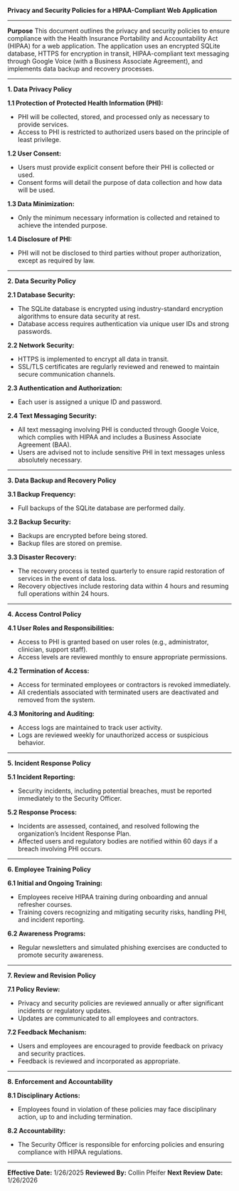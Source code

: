 **Privacy and Security Policies for a HIPAA-Compliant Web Application**

---

**Purpose**
This document outlines the privacy and security policies to ensure compliance with the Health Insurance Portability and Accountability Act (HIPAA) for a web application. The application uses an encrypted SQLite database, HTTPS for encryption in transit, HIPAA-compliant text messaging through Google Voice (with a Business Associate Agreement), and implements data backup and recovery processes.

---

**1. Data Privacy Policy**

**1.1 Protection of Protected Health Information (PHI):**
- PHI will be collected, stored, and processed only as necessary to provide services.
- Access to PHI is restricted to authorized users based on the principle of least privilege.

**1.2 User Consent:**
- Users must provide explicit consent before their PHI is collected or used.
- Consent forms will detail the purpose of data collection and how data will be used.

**1.3 Data Minimization:**
- Only the minimum necessary information is collected and retained to achieve the intended purpose.

**1.4 Disclosure of PHI:**
- PHI will not be disclosed to third parties without proper authorization, except as required by law.

---

**2. Data Security Policy**

**2.1 Database Security:**
- The SQLite database is encrypted using industry-standard encryption algorithms to ensure data security at rest.
- Database access requires authentication via unique user IDs and strong passwords.

**2.2 Network Security:**
- HTTPS is implemented to encrypt all data in transit.
- SSL/TLS certificates are regularly reviewed and renewed to maintain secure communication channels.

**2.3 Authentication and Authorization:**
- Each user is assigned a unique ID and password.

**2.4 Text Messaging Security:**
- All text messaging involving PHI is conducted through Google Voice, which complies with HIPAA and includes a Business Associate Agreement (BAA).
- Users are advised not to include sensitive PHI in text messages unless absolutely necessary.

---

**3. Data Backup and Recovery Policy**

**3.1 Backup Frequency:**
- Full backups of the SQLite database are performed daily.

**3.2 Backup Security:**
- Backups are encrypted before being stored.
- Backup files are stored on premise.

**3.3 Disaster Recovery:**
- The recovery process is tested quarterly to ensure rapid restoration of services in the event of data loss.
- Recovery objectives include restoring data within 4 hours and resuming full operations within 24 hours.

---

**4. Access Control Policy**

**4.1 User Roles and Responsibilities:**
- Access to PHI is granted based on user roles (e.g., administrator, clinician, support staff).
- Access levels are reviewed monthly to ensure appropriate permissions.

**4.2 Termination of Access:**
- Access for terminated employees or contractors is revoked immediately.
- All credentials associated with terminated users are deactivated and removed from the system.

**4.3 Monitoring and Auditing:**
- Access logs are maintained to track user activity.
- Logs are reviewed weekly for unauthorized access or suspicious behavior.

---

**5. Incident Response Policy**

**5.1 Incident Reporting:**
- Security incidents, including potential breaches, must be reported immediately to the Security Officer.

**5.2 Response Process:**
- Incidents are assessed, contained, and resolved following the organization’s Incident Response Plan.
- Affected users and regulatory bodies are notified within 60 days if a breach involving PHI occurs.

---

**6. Employee Training Policy**

**6.1 Initial and Ongoing Training:**
- Employees receive HIPAA training during onboarding and annual refresher courses.
- Training covers recognizing and mitigating security risks, handling PHI, and incident reporting.

**6.2 Awareness Programs:**
- Regular newsletters and simulated phishing exercises are conducted to promote security awareness.

---

**7. Review and Revision Policy**

**7.1 Policy Review:**
- Privacy and security policies are reviewed annually or after significant incidents or regulatory updates.
- Updates are communicated to all employees and contractors.

**7.2 Feedback Mechanism:**
- Users and employees are encouraged to provide feedback on privacy and security practices.
- Feedback is reviewed and incorporated as appropriate.

---

**8. Enforcement and Accountability**

**8.1 Disciplinary Actions:**
- Employees found in violation of these policies may face disciplinary action, up to and including termination.

**8.2 Accountability:**
- The Security Officer is responsible for enforcing policies and ensuring compliance with HIPAA regulations.

---

**Effective Date:** 1/26/2025
**Reviewed By:** Collin Pfeifer
**Next Review Date:** 1/26/2026
